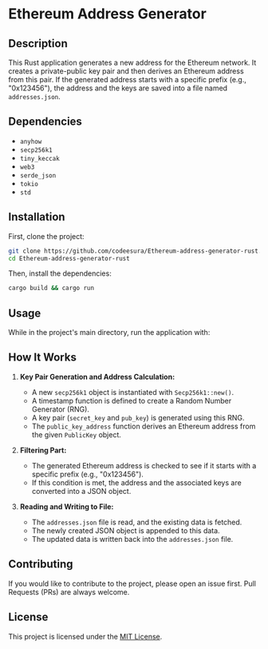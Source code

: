 # Ethereum Address Generator

## Description

This Rust application generates a new address for the Ethereum network. It creates a private-public key pair and then derives an Ethereum address from this pair. If the generated address starts with a specific prefix (e.g., "0x123456"), the address and the keys are saved into a file named `addresses.json`.

## Dependencies

- `anyhow`
- `secp256k1`
- `tiny_keccak`
- `web3`
- `serde_json`
- `tokio`
- `std`

## Installation

First, clone the project:

```bash
git clone https://github.com/codeesura/Ethereum-address-generator-rust.git
cd Ethereum-address-generator-rust
```

Then, install the dependencies:

```bash
cargo build && cargo run
```

## Usage

While in the project's main directory, run the application with:


## How It Works

1. **Key Pair Generation and Address Calculation:**
   - A new `secp256k1` object is instantiated with `Secp256k1::new()`.
   - A timestamp function is defined to create a Random Number Generator (RNG).
   - A key pair (`secret_key` and `pub_key`) is generated using this RNG.
   - The `public_key_address` function derives an Ethereum address from the given `PublicKey` object.

2. **Filtering Part:**
   - The generated Ethereum address is checked to see if it starts with a specific prefix (e.g., "0x123456").
   - If this condition is met, the address and the associated keys are converted into a JSON object.

3. **Reading and Writing to File:**
   - The `addresses.json` file is read, and the existing data is fetched.
   - The newly created JSON object is appended to this data.
   - The updated data is written back into the `addresses.json` file.

## Contributing

If you would like to contribute to the project, please open an issue first. Pull Requests (PRs) are always welcome.

## License

This project is licensed under the [MIT License](https://github.com/codeesura/Ethereum-address-generator-rust/blob/main/LICENSE).
